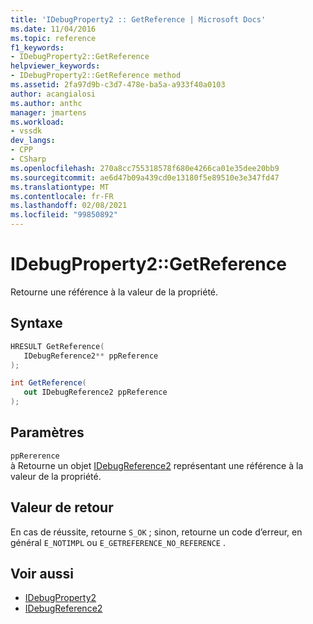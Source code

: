 ```yaml
---
title: 'IDebugProperty2 :: GetReference | Microsoft Docs'
ms.date: 11/04/2016
ms.topic: reference
f1_keywords:
- IDebugProperty2::GetReference
helpviewer_keywords:
- IDebugProperty2::GetReference method
ms.assetid: 2fa97d9b-c3d7-478e-ba5a-a933f40a0103
author: acangialosi
ms.author: anthc
manager: jmartens
ms.workload:
- vssdk
dev_langs:
- CPP
- CSharp
ms.openlocfilehash: 270a8cc755318578f680e4266ca01e35dee20bb9
ms.sourcegitcommit: ae6d47b09a439cd0e13180f5e89510e3e347fd47
ms.translationtype: MT
ms.contentlocale: fr-FR
ms.lasthandoff: 02/08/2021
ms.locfileid: "99850892"
---
```

# <a name="idebugproperty2getreference"></a>IDebugProperty2::GetReference
Retourne une référence à la valeur de la propriété.

## <a name="syntax"></a>Syntaxe

```cpp
HRESULT GetReference(
   IDebugReference2** ppReference
);
```

```csharp
int GetReference(
   out IDebugReference2 ppReference
);
```

## <a name="parameters"></a>Paramètres
`ppRererence`\
à Retourne un objet [IDebugReference2](../../../extensibility/debugger/reference/idebugreference2.md) représentant une référence à la valeur de la propriété.

## <a name="return-value"></a>Valeur de retour
 En cas de réussite, retourne `S_OK` ; sinon, retourne un code d’erreur, en général `E_NOTIMPL` ou `E_GETREFERENCE_NO_REFERENCE` .

## <a name="see-also"></a>Voir aussi
- [IDebugProperty2](../../../extensibility/debugger/reference/idebugproperty2.md)
- [IDebugReference2](../../../extensibility/debugger/reference/idebugreference2.md)
